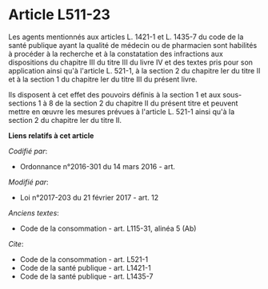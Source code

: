 # Article L511-23

Les agents mentionnés aux articles L. 1421-1 et L. 1435-7 du code de la santé publique ayant la qualité de médecin ou de
pharmacien sont habilités à procéder à la recherche et à la constatation des infractions aux dispositions du chapitre III du
titre III du livre IV et des textes pris pour son application ainsi qu'à l'article L. 521-1, à la section 2 du chapitre Ier
du titre II et à la section 1 du chapitre Ier du titre III du présent livre. 

Ils disposent à cet effet des pouvoirs définis à la section 1 et aux sous-sections 1 à 8 de la section 2 du chapitre II du
présent titre et peuvent mettre en œuvre les mesures prévues à l'article L. 521-1 ainsi qu'à la section 2 du chapitre Ier du
titre II.

**Liens relatifs à cet article**

_Codifié par_:

  - Ordonnance n°2016-301 du 14 mars 2016 - art.

_Modifié par_:

  - Loi n°2017-203 du 21 février 2017 - art. 12

_Anciens textes_:

  - Code de la consommation - art. L115-31, alinéa 5 (Ab)

_Cite_:

  - Code de la consommation - art. L521-1
  - Code de la santé publique - art. L1421-1
  - Code de la santé publique - art. L1435-7
